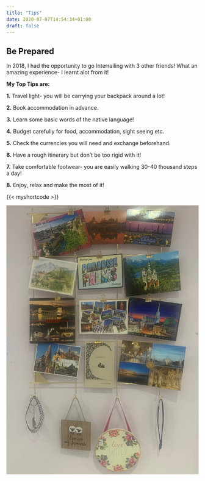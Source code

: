 ```yaml
---
title: "Tips"
date: 2020-07-07T14:54:34+01:00
draft: false
---
```

## Be Prepared

In 2018, I had the opportunity to go Interrailing with 3 other friends! What an amazing experience- I learnt alot from it! 

**My Top Tips are:**

**1.** Travel light- you will be carrying your backpack around a lot!

**2.** Book accommodation in advance.

**3.** Learn some basic words of the native language!

**4.** Budget carefully for food, accommodation, sight seeing etc. 

**5.** Check the currencies you will need and exchange beforehand.

**6.** Have a rough itinerary but don’t be too rigid with it!

**7.** Take comfortable footwear- you are easily walking 30-40 thousand steps a day!

**8.** Enjoy, relax and make the most of it!

{{< myshortcode >}} 

![Wall Collage](wall.jpg)